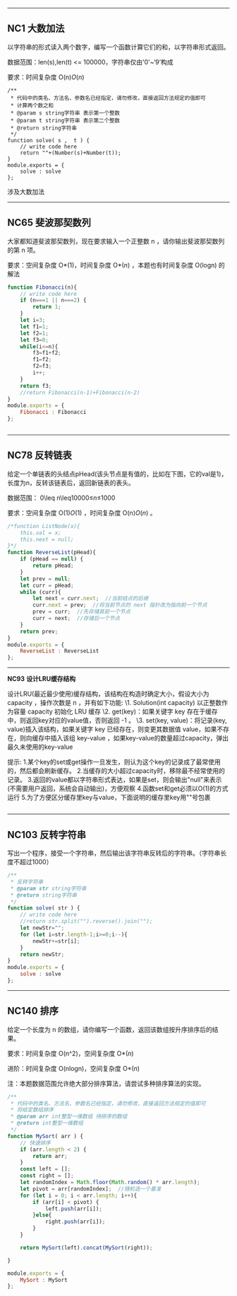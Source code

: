 -----

## **NC1** **大数加法**

以字符串的形式读入两个数字，编写一个函数计算它们的和，以字符串形式返回。

数据范围：len(s),len(t) <= 100000，字符串仅由'0'~‘9’构成

要求：时间复杂度 O(n)*O*(*n*)

```
/**
 * 代码中的类名、方法名、参数名已经指定，请勿修改，直接返回方法规定的值即可
 * 计算两个数之和
 * @param s string字符串 表示第一个整数
 * @param t string字符串 表示第二个整数
 * @return string字符串
 */
function solve( s ,  t ) {
    // write code here
    return ""+(Number(s)+Number(t));
}
module.exports = {
    solve : solve
};
```

涉及大数加法

-----

## **NC65** **斐波那契数列**

大家都知道斐波那契数列，现在要求输入一个正整数 n ，请你输出斐波那契数列的第 n 项。

要求：空间复杂度 O*(1)，时间复杂度 O*(*n*) ，本题也有时间复杂度 O(logn) 的解法

```js
function Fibonacci(n){
    // write code here
    if (n===1 || n===2) {
        return 1;
    }
    let i=3;
    let f1=1;
    let f2=1;
    let f3=0;
    while(i<=n){
        f3=f1+f2;
        f1=f2;
        f2=f3;
        i++;
    }
    return f3;
    //return Fibonacci(n-1)+Fibonacci(n-2)
}
module.exports = {
    Fibonacci : Fibonacci
};
```

```

```

-----

## **NC78** **反转链表**

给定一个单链表的头结点pHead(该头节点是有值的，比如在下图，它的val是1)，长度为n，反转该链表后，返回新链表的表头。

数据范围： 0\leq n\leq10000≤*n*≤1000

要求：空间复杂度 O(1)*O*(1) ，时间复杂度 O(n)*O*(*n*) 。

```js
/*function ListNode(x){
    this.val = x;
    this.next = null;
}*/
function ReverseList(pHead){
    if (pHead == null) {
    	return pHead;
    }
    let prev = null;
    let curr = pHead;
    while (curr){
    	let next = curr.next;  //当前结点的后继
    	curr.next = prev;  //将当前节点的 next 指针改为指向前一个节点
    	prev = curr;  //先存储其前一个节点
    	curr = next;  //存储后一个节点
    }
    return prev;
}
module.exports = {
    ReverseList : ReverseList
};
```

---

**NC93** **设计LRU缓存结构**

设计LRU(最近最少使用)缓存结构，该结构在构造时确定大小，假设大小为 capacity ，操作次数是 n ，并有如下功能:
\1. Solution(int capacity) 以正整数作为容量 capacity 初始化 LRU 缓存
\2. get(key)：如果关键字 key 存在于缓存中，则返回key对应的value值，否则返回 -1 。
\3. set(key, value)：将记录(key, value)插入该结构，如果关键字 key 已经存在，则变更其数据值 value，如果不存在，则向缓存中插入该组 key-value ，如果key-value的数量超过capacity，弹出最久未使用的key-value

提示:
1.某个key的set或get操作一旦发生，则认为这个key的记录成了最常使用的，然后都会刷新缓存。
2.当缓存的大小超过capacity时，移除最不经常使用的记录。
3.返回的value都以字符串形式表达，如果是set，则会输出"null"来表示(不需要用户返回，系统会自动输出)，方便观察
4.函数set和get必须以O(1)的方式运行
5.为了方便区分缓存里key与value，下面说明的缓存里key用""号包裹

```

```



----

## **NC103** **反转字符串**

写出一个程序，接受一个字符串，然后输出该字符串反转后的字符串。（字符串长度不超过1000）

```javascript
/**
 * 反转字符串
 * @param str string字符串 
 * @return string字符串
 */
function solve( str ) {
    // write code here
    //return str.split("").reverse().join("");
    let newStr="";
    for (let i=str.length-1;i>=0;i--){
        newStr+=str[i];
    }
    return newStr;
}
module.exports = {
    solve : solve
};
```

----

## **NC140** **排序**

给定一个长度为 n 的数组，请你编写一个函数，返回该数组按升序排序后的结果。

要求：时间复杂度 O(n^2)，空间复杂度 O*(*n*)

进阶：时间复杂度 O(nlogn)，空间复杂度 O*(*n*)

注：本题数据范围允许绝大部分排序算法，请尝试多种排序算法的实现。

```js
/**
 * 代码中的类名、方法名、参数名已经指定，请勿修改，直接返回方法规定的值即可
 * 将给定数组排序
 * @param arr int整型一维数组 待排序的数组
 * @return int整型一维数组
 */
function MySort( arr ) {
    // 快速排序
    if (arr.length < 2) {
    	return arr;
    }
    const left = [];
    const right = [];
    let randomIndex = Math.floor(Math.random() * arr.length);
    let pivot = arr[randomIndex];  //随机选一个基准
    for (let i = 0; i < arr.length; i++){
    	if (arr[i] < pivot) {
    		left.push(arr[i]);
    	}else{
    		right.push(arr[i]);
    	}
    }

    return MySort(left).concat(MySort(right));

}

module.exports = {
    MySort : MySort
};
```

